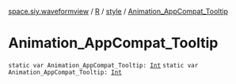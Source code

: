 [space.siy.waveformview](../../index.md) / [R](../index.md) / [style](index.md) / [Animation_AppCompat_Tooltip](./-animation_-app-compat_-tooltip.md)

# Animation_AppCompat_Tooltip

`static var Animation_AppCompat_Tooltip: `[`Int`](https://kotlinlang.org/api/latest/jvm/stdlib/kotlin/-int/index.html)
`static var Animation_AppCompat_Tooltip: `[`Int`](https://kotlinlang.org/api/latest/jvm/stdlib/kotlin/-int/index.html)